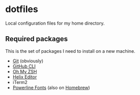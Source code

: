 # dotfiles

Local configuration files for my home directory.

## Required packages

This is the set of packages I need to install on a new machine.

* [Git](https://git-scm.com) (obviously)
* [GitHub CLI](https://cli.github.com)
* [Oh My ZSH](https://ohmyz.sh)
* [Helix Editor](https://helix-editor.com)
* iTerm2
* [Powerline Fonts](https://github.com/powerline/fonts) (also on [Homebrew](https://formulae.brew.sh/cask/font-powerline-symbols))
